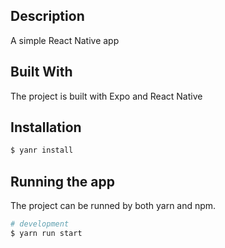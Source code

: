 ## Description
A simple React Native app

## Built With

The project is built with Expo and React Native

## Installation

```bash
$ yanr install
```

## Running the app

The project can be runned by both yarn and npm.

```bash
# development
$ yarn run start
```
